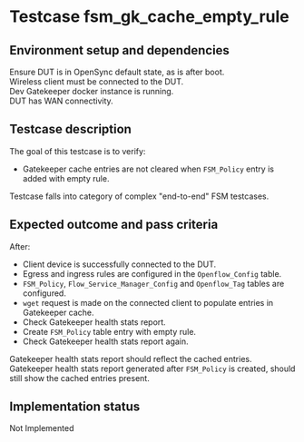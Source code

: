 # Testcase fsm_gk_cache_empty_rule

## Environment setup and dependencies

Ensure DUT is in OpenSync default state, as is after boot.\
Wireless client must be connected to the DUT.\
Dev Gatekeeper docker instance is running.\
DUT has WAN connectivity.

## Testcase description

The goal of this testcase is to verify:

- Gatekeeper cache entries are not cleared when `FSM_Policy` entry is added
  with empty rule.

Testcase falls into category of complex "end-to-end" FSM testcases.

## Expected outcome and pass criteria

After:

- Client device is successfully connected to the DUT.
- Egress and ingress rules are configured in the `Openflow_Config` table.
- `FSM_Policy`, `Flow_Service_Manager_Config` and `Openflow_Tag` tables are
  configured.
- `wget` request is made on the connected client to populate entries in
  Gatekeeper cache.
- Check Gatekeeper health stats report.
- Create `FSM_Policy` table entry with empty rule.
- Check Gatekeeper health stats report again.

Gatekeeper health stats report should reflect the cached entries.\
Gatekeeper health stats report generated after `FSM_Policy` is created,
should still show the cached entries present.

## Implementation status

Not Implemented
